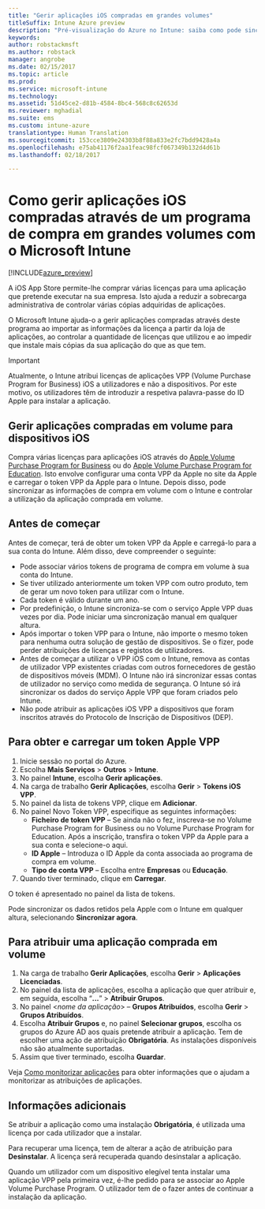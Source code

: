 ```yaml
---
title: "Gerir aplicações iOS compradas em grandes volumes"
titleSuffix: Intune Azure preview
description: "Pré-visualização do Azure no Intune: saiba como pode sincronizar as aplicações que comprou em volume na loja iOS para o Intune e, em seguida, gerir e controlar a utilização das mesmas."
keywords: 
author: robstackmsft
ms.author: robstack
manager: angrobe
ms.date: 02/15/2017
ms.topic: article
ms.prod: 
ms.service: microsoft-intune
ms.technology: 
ms.assetid: 51d45ce2-d81b-4584-8bc4-568c8c62653d
ms.reviewer: mghadial
ms.suite: ems
ms.custom: intune-azure
translationtype: Human Translation
ms.sourcegitcommit: 153cce3809e24303b8f88a833e2fc7bdd9428a4a
ms.openlocfilehash: e75ab41176f2aa1feac98fcf067349b132d4d61b
ms.lasthandoff: 02/18/2017

---
```


# <a name="how-to-manage-ios-apps-you-purchased-through-a-volume-purchase-program-with-microsoft-intune"></a>Como gerir aplicações iOS compradas através de um programa de compra em grandes volumes com o Microsoft Intune


[!INCLUDE[azure_preview](../includes/azure_preview.md)]

A iOS App Store permite-lhe comprar várias licenças para uma aplicação que pretende executar na sua empresa. Isto ajuda a reduzir a sobrecarga administrativa de controlar várias cópias adquiridas de aplicações.

O Microsoft Intune ajuda-o a gerir aplicações compradas através deste programa ao importar as informações da licença a partir da loja de aplicações, ao controlar a quantidade de licenças que utilizou e ao impedir que instale mais cópias da sua aplicação do que as que tem.

> [!Important]
> Atualmente, o Intune atribui licenças de aplicações VPP (Volume Purchase Program for Business) iOS a utilizadores e não a dispositivos. Por este motivo, os utilizadores têm de introduzir a respetiva palavra-passe do ID Apple para instalar a aplicação.

## <a name="manage-volume-purchased-apps-for-ios-devices"></a>Gerir aplicações compradas em volume para dispositivos iOS
Compra várias licenças para aplicações iOS através do [Apple Volume Purchase Program for Business](http://www.apple.com/business/vpp/) ou do [Apple Volume Purchase Program for Education](http://volume.itunes.apple.com/us/store). Isto envolve configurar uma conta VPP da Apple no site da Apple e carregar o token VPP da Apple para o Intune.  Depois disso, pode sincronizar as informações de compra em volume com o Intune e controlar a utilização da aplicação comprada em volume.

## <a name="before-you-start"></a>Antes de começar
Antes de começar, terá de obter um token VPP da Apple e carregá-lo para a sua conta do Intune. Além disso, deve compreender o seguinte:

* Pode associar vários tokens de programa de compra em volume à sua conta do Intune.
* Se tiver utilizado anteriormente um token VPP com outro produto, tem de gerar um novo token para utilizar com o Intune.
* Cada token é válido durante um ano.
* Por predefinição, o Intune sincroniza-se com o serviço Apple VPP duas vezes por dia. Pode iniciar uma sincronização manual em qualquer altura.
* Após importar o token VPP para o Intune, não importe o mesmo token para nenhuma outra solução de gestão de dispositivos. Se o fizer, pode perder atribuições de licenças e registos de utilizadores.
* Antes de começar a utilizar o VPP iOS com o Intune, remova as contas de utilizador VPP existentes criadas com outros fornecedores de gestão de dispositivos móveis (MDM). O Intune não irá sincronizar essas contas de utilizador no serviço como medida de segurança. O Intune só irá sincronizar os dados do serviço Apple VPP que foram criados pelo Intune.
* Não pode atribuir as aplicações iOS VPP a dispositivos que foram inscritos através do Protocolo de Inscrição de Dispositivos (DEP).

## <a name="to-get-and-upload-an-apple-vpp-token"></a>Para obter e carregar um token Apple VPP

1. Inicie sessão no portal do Azure.
2. Escolha **Mais Serviços** > **Outros** > **Intune**.
3. No painel **Intune**, escolha **Gerir aplicações**.
1.  Na carga de trabalho **Gerir Aplicações**, escolha **Gerir** > **Tokens iOS VPP**.
2.  No painel da lista de tokens VPP, clique em **Adicionar**.
3.  No painel Novo Token VPP, especifique as seguintes informações:
    - **Ficheiro de token VPP** – Se ainda não o fez, inscreva-se no Volume Purchase Program for Business ou no Volume Purchase Program for Education. Após a inscrição, transfira o token VPP da Apple para a sua conta e selecione-o aqui.
    - **ID Apple** – Introduza o ID Apple da conta associada ao programa de compra em volume.
    - **Tipo de conta VPP** – Escolha entre **Empresas** ou **Educação**.
4. Quando tiver terminado, clique em **Carregar**.

O token é apresentado no painel da lista de tokens.


Pode sincronizar os dados retidos pela Apple com o Intune em qualquer altura, selecionando **Sincronizar agora**.

## <a name="to-assign-a-volume-purchased-app"></a>Para atribuir uma aplicação comprada em volume

1. Na carga de trabalho **Gerir Aplicações**, escolha **Gerir** > **Aplicações Licenciadas**.
2. No painel da lista de aplicações, escolha a aplicação que quer atribuir e, em seguida, escolha “**...**” > **Atribuir Grupos**.
3. No painel <*nome da aplicação*> – **Grupos Atribuídos**, escolha **Gerir** > **Grupos Atribuídos**.
4. Escolha **Atribuir Grupos** e, no painel **Selecionar grupos**, escolha os grupos do Azure AD aos quais pretende atribuir a aplicação.
Tem de escolher uma ação de atribuição **Obrigatória**. As instalações disponíveis não são atualmente suportadas.
5. Assim que tiver terminado, escolha **Guardar**.

Veja [Como monitorizar aplicações](monitor-apps.md) para obter informações que o ajudam a monitorizar as atribuições de aplicações.

## <a name="further-information"></a>Informações adicionais

Se atribuir a aplicação como uma instalação **Obrigatória**, é utilizada uma licença por cada utilizador que a instalar.

Para recuperar uma licença, tem de alterar a ação de atribuição para **Desinstalar**. A licença será recuperada quando desinstalar a aplicação.

Quando um utilizador com um dispositivo elegível tenta instalar uma aplicação VPP pela primeira vez, é-lhe pedido para se associar ao Apple Volume Purchase Program. O utilizador tem de o fazer antes de continuar a instalação da aplicação.

